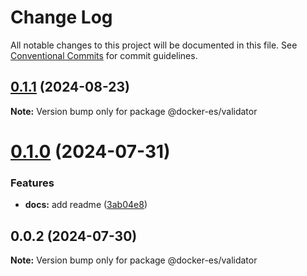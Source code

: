 # Change Log

All notable changes to this project will be documented in this file.
See [Conventional Commits](https://conventionalcommits.org) for commit guidelines.

## [0.1.1](https://github.com/docker-awesome/docker-es/compare/@docker-es/validator@0.1.0...@docker-es/validator@0.1.1) (2024-08-23)

**Note:** Version bump only for package @docker-es/validator





# [0.1.0](https://github.com/docker-awesome/docker-es/compare/@docker-es/validator@0.0.2...@docker-es/validator@0.1.0) (2024-07-31)


### Features

* **docs:** add readme ([3ab04e8](https://github.com/docker-awesome/docker-es/commit/3ab04e849e9418c8c000ea5fe56472783f28208c))





## 0.0.2 (2024-07-30)

**Note:** Version bump only for package @docker-es/validator
